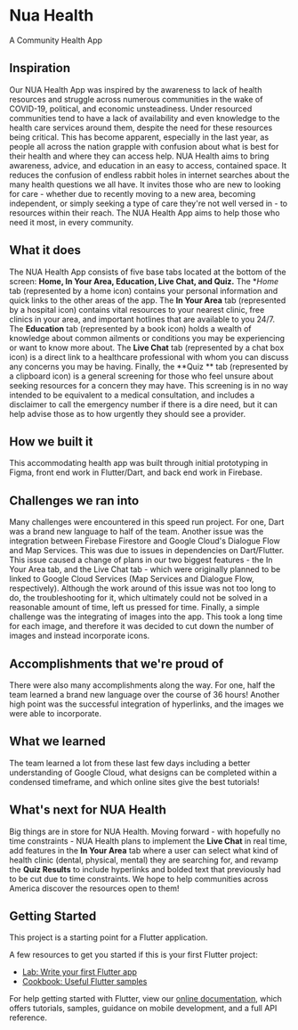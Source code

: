 # Nua Health
A Community Health App

## Inspiration
Our NUA Health App was inspired by the awareness to lack of health resources and struggle across numerous communities in the wake of COVID-19, political, and economic unsteadiness. Under resourced communities tend to have a lack of availability and even knowledge to the health care services around them, despite the need for these resources being critical. This has become apparent, especially in the last year, as people all across the nation grapple with confusion about what is best for their health and where they can access help. NUA Health aims to bring awareness, advice, and education in an easy to access, contained space. It reduces the confusion of endless rabbit holes in internet searches about the many health questions we all have. It invites those who are new to looking for care - whether due to recently moving to a new area, becoming independent, or simply seeking a type of care they're not well versed in - to resources within their reach. The NUA Health App aims to help those who need it most, in every community.

## What it does
The NUA Health App consists of five base tabs located at the bottom of the screen: **Home, In Your Area, Education, Live Chat, and Quiz.** 
The **Home* tab (represented by a home icon) contains your personal information and quick links to the other areas of the app.
The **In Your Area** tab (represented by a hospital icon) contains vital resources to your nearest clinic, free clinics in your area, and important hotlines that are available to you 24/7.
The **Education** tab (represented by a book icon) holds a wealth of knowledge about common ailments or conditions you may be experiencing or want to know more about. 
The **Live Chat** tab (represented by a chat box icon) is a direct link to a healthcare professional with whom you can discuss any concerns you may be having.
Finally, the **Quiz ** tab (represented by a clipboard icon) is a general screening for those who feel unsure about seeking resources for a concern they may have. This screening is in no way intended to be equivalent to a medical consultation, and includes a disclaimer to call the emergency number if there is a dire need, but it can help advise those as to how urgently they should see a provider.

## How we built it
This accommodating health app was built through initial prototyping in Figma, front end work in Flutter/Dart, and back end work in Firebase. 

## Challenges we ran into
Many challenges were encountered in this speed run project. For one, Dart was a brand new language to half of the team. Another issue was the integration between Firebase Firestore and Google Cloud's  Dialogue Flow and Map Services. This was due to issues in dependencies on Dart/Flutter. This issue caused a change of plans in our two biggest features - the In Your Area tab, and the Live Chat tab - which were originally planned to be linked to Google Cloud Services (Map Services and Dialogue Flow, respectively). Although the work around of this issue was not too long to do, the troubleshooting for it, which ultimately could not be solved in a reasonable amount of time, left us pressed for time. Finally, a simple challenge was the integrating of images into the app. This took a long time for each image, and therefore it was decided to cut down the number of images and instead incorporate icons.

## Accomplishments that we're proud of
There were also many accomplishments along the way. For one, half the team learned a brand new language over the course of 36 hours! Another high point was the successful integration of hyperlinks, and the images we were able to incorporate.

## What we learned
The team learned a lot from these last few days including a better understanding of Google Cloud, what designs can be completed within a condensed timeframe, and which online sites give the best tutorials!

## What's next for NUA Health
Big things are in store for NUA Health. Moving forward - with hopefully no time constraints - NUA Health plans to implement the **Live Chat** in real time, add features in the **In Your Area** tab where a user can select what kind of health clinic (dental, physical, mental) they are searching for, and revamp the **Quiz Results** to include hyperlinks and bolded text that previously had to be cut due to time constraints. We hope to help communities across America discover the resources open to them!

## Getting Started

This project is a starting point for a Flutter application.

A few resources to get you started if this is your first Flutter project:

- [Lab: Write your first Flutter app](https://flutter.dev/docs/get-started/codelab)
- [Cookbook: Useful Flutter samples](https://flutter.dev/docs/cookbook)

For help getting started with Flutter, view our
[online documentation](https://flutter.dev/docs), which offers tutorials,
samples, guidance on mobile development, and a full API reference.
